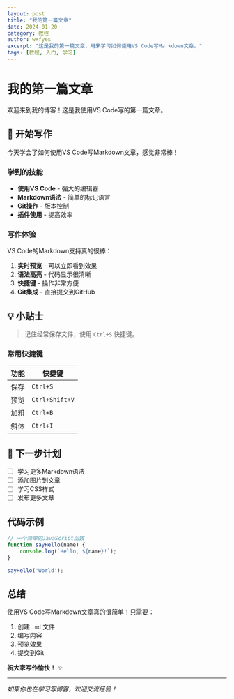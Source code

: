 ```yaml
---
layout: post
title: "我的第一篇文章"
date: 2024-01-20
category: 教程
author: wxfyes
excerpt: "这是我的第一篇文章，用来学习如何使用VS Code写Markdown文章。"
tags: [教程, 入门, 学习]
---
```


# 我的第一篇文章

欢迎来到我的博客！这是我使用VS Code写的第一篇文章。

## 🎉 开始写作

今天学会了如何使用VS Code写Markdown文章，感觉非常棒！

### 学到的技能

- **使用VS Code** - 强大的编辑器
- **Markdown语法** - 简单的标记语言
- **Git操作** - 版本控制
- **插件使用** - 提高效率

### 写作体验

VS Code的Markdown支持真的很棒：

1. **实时预览** - 可以立即看到效果
2. **语法高亮** - 代码显示很清晰
3. **快捷键** - 操作非常方便
4. **Git集成** - 直接提交到GitHub

## 💡 小贴士

> 记住经常保存文件，使用 `Ctrl+S` 快捷键。

### 常用快捷键

| 功能 | 快捷键 |
|------|--------|
| 保存 | `Ctrl+S` |
| 预览 | `Ctrl+Shift+V` |
| 加粗 | `Ctrl+B` |
| 斜体 | `Ctrl+I` |

## 🚀 下一步计划

- [ ] 学习更多Markdown语法
- [ ] 添加图片到文章
- [ ] 学习CSS样式
- [ ] 发布更多文章

## 代码示例

```javascript
// 一个简单的JavaScript函数
function sayHello(name) {
    console.log(`Hello, ${name}!`);
}

sayHello('World');
```

## 总结

使用VS Code写Markdown文章真的很简单！只需要：

1. 创建 `.md` 文件
2. 编写内容
3. 预览效果
4. 提交到Git

**祝大家写作愉快！** ✨

---

*如果你也在学习写博客，欢迎交流经验！*
